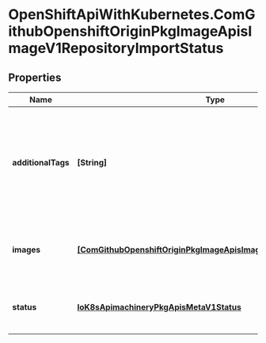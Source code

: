 # OpenShiftApiWithKubernetes.ComGithubOpenshiftOriginPkgImageApisImageV1RepositoryImportStatus

## Properties
Name | Type | Description | Notes
------------ | ------------- | ------------- | -------------
**additionalTags** | **[String]** | AdditionalTags are tags that exist in the repository but were not imported because a maximum limit of automatic imports was applied. | [optional] 
**images** | [**[ComGithubOpenshiftOriginPkgImageApisImageV1ImageImportStatus]**](ComGithubOpenshiftOriginPkgImageApisImageV1ImageImportStatus.md) | Images is a list of images successfully retrieved by the import of the repository. | [optional] 
**status** | [**IoK8sApimachineryPkgApisMetaV1Status**](IoK8sApimachineryPkgApisMetaV1Status.md) | Status reflects whether any failure occurred during import | [optional] 


